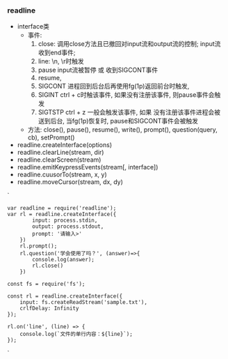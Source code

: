 ### readline
+ interface类
    + 事件: 
        1. close: 调用close方法且已撤回对input流和output流的控制; input流收到end事件; 
        2. line: \n, \r时触发
        3. pause input流被暂停 或 收到SIGCONT事件
        4. resume, 
        5. SIGCONT 进程回到后台后再使用fg(1p)返回前台时触发, 
        6. SIGINT  ctrl + c时触该事件, 如果没有注册该事件, 则pause事件会触发
        7. SIGTSTP ctrl + z 一般会触发该事件, 如果 没有注册该事件进程会被送到后台, 当fg(1p)恢复时, pause和SIGCONT事件会被触发
    + 方法: close(), pause(), resume(), write(), prompt(), question(query, cb), setPrompt()
+ readline.createInterface(options)
+ readline.clearLine(stream, dir)
+ readline.clearScreen(stream)
+ readline.emitKeypressEvents(stream[, interface])
+ readline.cuusorTo(stream, x, y)
+ readline.moveCursor(stream, dx, dy)

`

    var readline = require('readline');
    var rl = readline.createInterface({
            input: process.stdin,
            output: process.stdout,
            prompt: '请输入>'
        })
        rl.prompt();
        rl.question('学会使用了吗？', (answer)=>{
            console.log(answer);
            rl.close()
        })

    const fs = require('fs');

    const rl = readline.createInterface({
        input: fs.createReadStream('sample.txt'),
        crlfDelay: Infinity
    });

    rl.on('line', (line) => {
        console.log(`文件的单行内容：${line}`);
    });
`